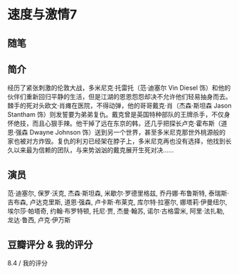 # 速度与激情7

## 随笔

## 简介

经历了紧张刺激的伦敦大战，多米尼克·托雷托（范·迪塞尔 Vin Diesel 饰）和他的伙伴们重新回归平静的生活，但是江湖的恩恩怨怨却决不允许他们轻易抽身而去。棘手的死对头欧文·肖瘫在医院，不得动弹，他的哥哥戴克·肖（杰森·斯坦森 Jason Stantham 饰）则发誓要为弟弟复仇。戴克曾是英国特种部队的王牌杀手，不仅身怀绝技，而且心狠手辣。他干掉了远在东京的韩，还几乎把探长卢克·霍布斯（道恩·强森 Dwayne Johnson 饰）送到另一个世界，甚至多米尼克那世外桃源般的家也被对方炸毁。复仇的利刃已经架在脖子上，多米尼克再也没有选择，他找到长久以来最为信赖的团队，与来势汹汹的戴克展开生死对决……

## 演员

范·迪塞尔, 保罗·沃克, 杰森·斯坦森, 米歇尔·罗德里格兹, 乔丹娜·布鲁斯特, 泰瑞斯·吉布森, 卢达克里斯, 道恩·强森, 卢卡斯·布莱克, 库尔特·拉塞尔, 娜塔莉·伊曼纽尔, 埃尔莎·帕塔奇, 约翰·布罗特顿, 托尼·贾, 杰曼·翰苏, 诺尔·古格雷米, 阿里·法扎勒, 龙达·鲁西, 卢克·伊万斯

## 豆瓣评分 & 我的评分

8.4 / 我的评分
